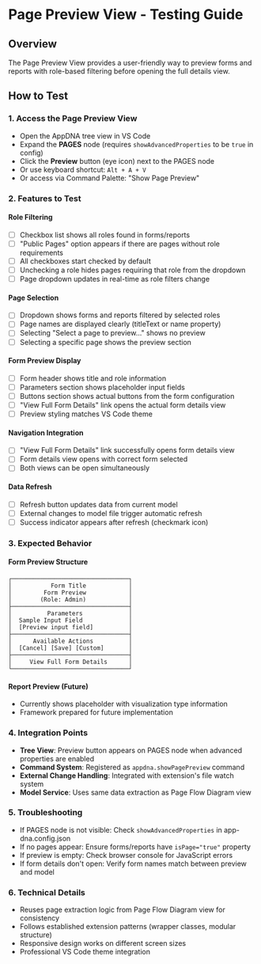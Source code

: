 # Page Preview View - Testing Guide

## Overview
The Page Preview View provides a user-friendly way to preview forms and reports with role-based filtering before opening the full details view.

## How to Test

### 1. Access the Page Preview View
- Open the AppDNA tree view in VS Code
- Expand the **PAGES** node (requires `showAdvancedProperties` to be `true` in config)
- Click the **Preview** button (eye icon) next to the PAGES node
- Or use keyboard shortcut: `Alt + A + V`
- Or access via Command Palette: "Show Page Preview"

### 2. Features to Test

#### Role Filtering
- [ ] Checkbox list shows all roles found in forms/reports
- [ ] "Public Pages" option appears if there are pages without role requirements
- [ ] All checkboxes start checked by default
- [ ] Unchecking a role hides pages requiring that role from the dropdown
- [ ] Page dropdown updates in real-time as role filters change

#### Page Selection
- [ ] Dropdown shows forms and reports filtered by selected roles
- [ ] Page names are displayed clearly (titleText or name property)
- [ ] Selecting "Select a page to preview..." shows no preview
- [ ] Selecting a specific page shows the preview section

#### Form Preview Display
- [ ] Form header shows title and role information
- [ ] Parameters section shows placeholder input fields
- [ ] Buttons section shows actual buttons from the form configuration
- [ ] "View Full Form Details" link opens the actual form details view
- [ ] Preview styling matches VS Code theme

#### Navigation Integration
- [ ] "View Full Form Details" link successfully opens form details view
- [ ] Form details view opens with correct form selected
- [ ] Both views can be open simultaneously

#### Data Refresh
- [ ] Refresh button updates data from current model
- [ ] External changes to model file trigger automatic refresh
- [ ] Success indicator appears after refresh (checkmark icon)

### 3. Expected Behavior

#### Form Preview Structure
```
┌─────────────────────────────────┐
│           Form Title            │
│         Form Preview            │
│        (Role: Admin)            │
├─────────────────────────────────┤
│          Parameters             │
│  Sample Input Field             │
│  [Preview input field]          │
├─────────────────────────────────┤
│      Available Actions          │
│  [Cancel] [Save] [Custom]       │
├─────────────────────────────────┤
│     View Full Form Details      │
└─────────────────────────────────┘
```

#### Report Preview (Future)
- Currently shows placeholder with visualization type information
- Framework prepared for future implementation

### 4. Integration Points
- **Tree View**: Preview button appears on PAGES node when advanced properties are enabled
- **Command System**: Registered as `appdna.showPagePreview` command
- **External Change Handling**: Integrated with extension's file watch system
- **Model Service**: Uses same data extraction as Page Flow Diagram view

### 5. Troubleshooting
- If PAGES node is not visible: Check `showAdvancedProperties` in app-dna.config.json
- If no pages appear: Ensure forms/reports have `isPage="true"` property
- If preview is empty: Check browser console for JavaScript errors
- If form details don't open: Verify form names match between preview and model

### 6. Technical Details
- Reuses page extraction logic from Page Flow Diagram view for consistency
- Follows established extension patterns (wrapper classes, modular structure)
- Responsive design works on different screen sizes
- Professional VS Code theme integration

